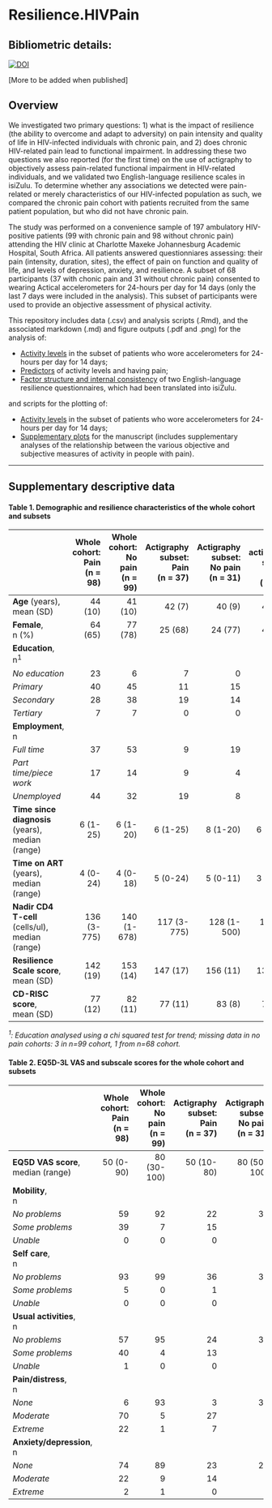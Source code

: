 # Resilience.HIVPain

## Bibliometric details: 

[![DOI](https://zenodo.org/badge/doi/10.5281/zenodo.47318.svg)](http://dx.doi.org/10.5281/zenodo.47318)

[More to be added when published]  

## Overview
We investigated two primary questions: 1) what is the impact of resilience (the ability to overcome and adapt to adversity) on pain intensity and quality of life in HIV-infected individuals with chronic pain, and 2) does chronic HIV-related pain lead to functional impairment. In addressing these two questions we also reported (for the first time) on the use of actigraphy to objectively assess pain-related functional impairment in HIV-related individuals, and we validated two English-language resilience scales in isiZulu. To determine whether any associations we detected were pain-related or merely characteristics of our HIV-infected population as such, we compared the chronic pain cohort with patients recruited from the same patient population, but who did not have chronic pain.

The study was performed on a convenience sample of 197 ambulatory HIV-positive patients (99 with chronic pain and 98 without chronic pain) attending the HIV clinic at Charlotte Maxeke Johannesburg Academic Hospital, South Africa. All patients answered questionniares assessing: their pain (intensity, duration, sites), the effect of pain on function and quality of life, and levels of depression, anxiety, and resilience. A subset of 68 participants (37 with chonic pain and 31 without chronic pain) consented to wearing Actical accelerometers for 24-hours per day for 14 days (only the last 7 days were included in the analysis). This subset of participants were used to provide an objective assessment of physical activity. 

This repository includes data (.csv) and analysis scripts (.Rmd), and the associated markdown (.md) and figure outputs (.pdf and .png) for the analysis of:

- [Activity levels](./ActivityAnalysis/) in the subset of patients who wore accelerometers for 24-hours per day for 14 days;
- [Predictors](./RandomForest/) of activity levels and having pain;
- [Factor structure and internal consistency](./FactorAnalysis/) of two English-language resilience questionnaires, which had been translated into isiZulu.

and scripts for the plotting of:

- [Activity levels](./ActivityAnalysis/) in the subset of patients who wore accelerometers for 24-hours per day for 14 days;
- [Supplementary plots](./SupplFigures/) for the manuscript (includes supplementary analyses of the relationship between the various objective and subjective measures of activity in people with pain).

****
## Supplementary descriptive data

#### Table 1. Demographic and resilience characteristics of the whole cohort and subsets

|                                                  | **Whole cohort:<br>Pain**<br>(n = 98) | **Whole cohort:<br>No pain**<br>(n = 99) | **Actigraphy subset:<br>Pain**<br>(n = 37) | **Actigraphy subset:<br>No pain**<br>(n = 31) | **No actigraphy subset:<br>Pain**<br>(n = 61) | **No actigraphy subset:<br>No pain**<br>(n = 68) |
|:-------------------------------------------------|--------------------------------:|-----------------------------------:|-------------------------------------:|----------------------------------------:|----------------------------------------:|-------------------------------------------:|
| **Age** (years),<br>mean (SD)                       | 44 (10)                         | 41 (10)                            | 42 (7)                               | 40 (9)                                  | 45 (11)                                 | 41 (10)                                    |
| **Female**,<br>n (%)                                | 64 (65)                         | 77 (78)                            | 25 (68)                              | 24 (77)                                 | 40 (66)                                 | 53 (78)                                    |
| **Education**,<br>n<sup>1</sup>                           |                                 |                                    |                                      |                                         |                                         |                                      |
| _No education_                                   | 23                         | 6                              | 7                               | 0                                   | 10                                | 6                                     |
| _Primary_                                        | 40                        | 45                            | 11                              | 15                                  | 35                                | 30                                    |
| _Secondary_                                      | 28                         | 38                            | 19                              | 14                                 | 14                                | 25                                    |
| _Tertiary_                                       | 7                          | 7                             | 0                                    | 0                                  | 2                                   |                                       |
| **Employment**,<br>n                            |                                 |                                    |                                      |                                         |                                         |                                            |
| _Full time_                                      | 37                         | 53                            | 9                               | 19                                 | 28                                 | 34                                    |
| _Part time/piece work_                           | 17                         | 14                           | 9                             | 4                                  | 8                                  | 10                                    |
| _Unemployed_                                     | 44                         | 32                            | 19                              | 8                                  | 25                                 | 24                                    |
| **Time since diagnosis** (years),<br>median (range) | 6 (1-25)                        | 6 (1-20)                           | 6 (1-25)                             | 8 (1-20)                                | 6 (1-18)                                | 6 (1-19)                                   |
| **Time on ART** (years),<br>median (range)          | 4 (0-24)                        | 4 (0-18)                           | 5 (0-24)                             | 5 (0-11)                                | 3 (0-10)                                | 4 (0-18)                                   |
| **Nadir CD4 T-cell** (cells/ul),<br>median (range)    | 136 (3-775)                     | 140 (1-678)                        | 117 (3-775)                          | 128 (1-500)                             | 165 (4-569)                             | 145 (1-678)                                |
| **Resilience Scale score**,<br> mean (SD)            | 142 (19)                        | 153 (14)                           | 147 (17)                             | 156 (11)                                | 139 (20)                                | 152 (15)                                   |
| **CD-RISC score**,<br>mean (SD)                     | 77 (12)                         | 82 (11)                            | 77 (11)                              | 83 (8)                                  | 77 (13)                                 | 82 (12)                                    |
_<sup>1</sup>: Education analysed using a chi squared test for trend; missing data in no pain cohorts: 3 in n=99 cohort, 1 from n=68 cohort._

#### Table 2. EQ5D-3L VAS and subscale scores for the whole cohort and subsets


|                                       | **Whole cohort:<br>Pain**<br>(n = 98) | **Whole cohort:<br>No pain**<br>(n = 99) | **Actigraphy subset:<br>Pain**<br>(n = 37) | **Actigraphy subset:<br>No pain**<br>(n = 31) | **No actigraphy subset:<br>Pain**<br>(n = 61) | **No actigraphy subset:<br>No pain**<br>(n = 68) |
|:--------------------------------------|--------------------------------------:|-----------------------------------------:|-------------------------------------------:|----------------------------------------------:|----------------------------------------------:|-----------------------------------------------:|
| **EQ5D VAS score**,<br>median (range) | 50 (0-90)                             | 80 (30-100)                              | 50 (10-80)                                 | 80 (50-100)                                   | 50 (0-90)                                     | 80 (30-100)                                    |
| **Mobility**,<br>n                          |                                       |                                          |                                            |                                               |                                               |                                                |
| _No problems_                         | 59                                    | 92                                       | 22                                         | 30                                            | 37                                            | 62                                             |
| _Some problems_                       | 39                                    | 7                                        | 15                                         | 1                                             | 24                                            | 6                                              |
| _Unable_                              | 0                                     | 0                                        | 0                                          | 0                                             | 0                                             | 0                                              |
| **Self care**,<br>n                         |                                       |                                          |                                            |                                               |                                               |                                                |
| _No problems_                         | 93                                    | 99                                       | 36                                         | 31                                            | 57                                            | 68                                             |
| _Some problems_                       | 5                                     | 0                                        | 1                                          | 0                                             | 4                                             | 0                                              |
| _Unable_                              | 0                                     | 0                                        | 0                                          | 0                                             | 0                                             | 0                                              |
| **Usual activities**,<br>n                  |                                       |                                          |                                            |                                               |                                               |                                                |
| _No problems_                         | 57                                    | 95                                       | 24                                         | 30                                            | 33                                            | 65                                             |
| _Some problems_                       | 40                                    | 4                                        | 13                                         | 1                                             | 27                                            | 3                                              |
| _Unable_                              | 1                                     | 0                                        | 0                                          | 0                                             | 1                                             | 0                                              |
| **Pain/distress**,<br>n                     |                                       |                                          |                                            |                                               |                                               |                                                |
| _None_                                | 6                                     | 93                                       | 3                                          | 30                                            | 3                                             | 63                                             |
| _Moderate_                            | 70                                    | 5                                        | 27                                         | 1                                             | 43                                            | 5                                              |
| _Extreme_                             | 22                                    | 1                                        | 7                                          | 0                                             | 15                                            | 0                                              |
| **Anxiety/depression**,<br>n                |                                       |                                          |                                            |                                               |                                               |                                                |
| _None_                                | 74                                    | 89                                       | 23                                         | 28                                            | 51                                            | 61                                             |
| _Moderate_                            | 22                                    | 9                                        | 14                                         | 3                                             | 8                                             | 6                                              |
| _Extreme_                             | 2                                     | 1                                        | 0                                          | 0                                             | 2                                             | 1                                              |
